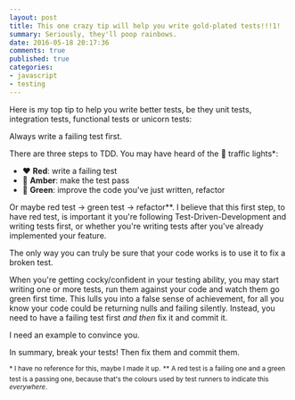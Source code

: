 ```yaml
---
layout: post
title: This one crazy tip will help you write gold-plated tests!!!1!
summary: Seriously, they'll poop rainbows.
date: 2016-05-18 20:17:36
comments: true
published: true
categories:
- javascript
- testing
---
```


Here is my top tip to help you write better tests, be they unit tests, integration tests, functional tests or unicorn tests:

Always write a failing test first.

There are three steps to TDD. You may have heard of the :vertical_traffic_light: traffic lights*:

* :heart: __Red__: write a failing test
* :yellow_heart: __Amber__: make the test pass
* :green_heart: __Green__: improve the code you've just written, refactor

Or maybe red test -> green test -> refactor**. I believe that this first step, to have red test, is important it you're following Test-Driven-Development and writing tests first, or whether you're writing tests after you've already implemented your feature.

The only way you can truly be sure that your code works is to use it to fix a broken test.

When you're getting cocky/confident in your testing ability, you may start writing one or more tests, run them against your code and watch them go green first time. This lulls you into a false sense of achievement, for all you know your code could be returning nulls and failing silently. Instead, you need to have a failing test first _and then_ fix it and commit it.

I need an example to convince you.

<!-- Why do I recommend this? You might be writing the equivalent of `expect(true).toEqual(true)` in your tests, pointless. You might not have tested the feature you think you have. You might have written a lovely test case that doesn't do anything, or doesn't behave as you expect, but because your tests are green you think everything is OK. It's important while you're writing your tests to break them to double check everything is working as you expect. -->

In summary, break your tests! Then fix them and commit them.

<sup>\* I have no reference for this, maybe I made it up.</sup>
<sup>\** A red test is a failing one and a green test is a passing one, because that's the colours used by test runners to indicate this _everywhere_.</sup>